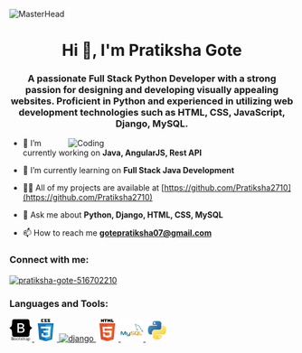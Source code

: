 ![MasterHead](https://arkalivebackup.s3.us-east-2.amazonaws.com/uploads/2021/01/header_banner-2.jpg)
<h1 align="center">Hi 👋, I'm Pratiksha Gote</h1>
<h3 align="center">A passionate Full Stack Python Developer with a strong passion for designing and developing visually appealing websites. Proficient in Python and experienced in utilizing web development technologies such as HTML, CSS, JavaScript, Django, MySQL.</h3>
<img align="right" alt="Coding" width="400" src="https://user-images.githubusercontent.com/74038190/221352975-94759904-aa4c-4032-a8ab-b546efb9c478.gif">

- 🔭 I’m currently working on **Java, AngularJS, Rest API**

- 🌱 I’m currently learning on **Full Stack Java Development**

- 👨‍💻 All of my projects are available at [https://github.com/Pratiksha2710](https://github.com/Pratiksha2710)

- 💬 Ask me about **Python, Django, HTML, CSS, MySQL**

- 📫 How to reach me **gotepratiksha07@gmail.com**

<h3 align="left">Connect with me:</h3>
<p align="left">
<a href="https://linkedin.com/in/pratiksha-gote-516702210" target="blank"><img align="center" src="https://raw.githubusercontent.com/rahuldkjain/github-profile-readme-generator/master/src/images/icons/Social/linked-in-alt.svg" alt="pratiksha-gote-516702210" height="30" width="40" /></a>
</p>

<h3 align="left">Languages and Tools:</h3>
<p align="left"> <a href="https://getbootstrap.com" target="_blank" rel="noreferrer"> <img src="https://raw.githubusercontent.com/devicons/devicon/master/icons/bootstrap/bootstrap-plain-wordmark.svg" alt="bootstrap" width="40" height="40"/> </a> <a href="https://www.w3schools.com/css/" target="_blank" rel="noreferrer"> <img src="https://raw.githubusercontent.com/devicons/devicon/master/icons/css3/css3-original-wordmark.svg" alt="css3" width="40" height="40"/> </a> <a href="https://www.djangoproject.com/" target="_blank" rel="noreferrer"> <img src="https://cdn.worldvectorlogo.com/logos/django.svg" alt="django" width="40" height="40"/> </a> <a href="https://www.w3.org/html/" target="_blank" rel="noreferrer"> <img src="https://raw.githubusercontent.com/devicons/devicon/master/icons/html5/html5-original-wordmark.svg" alt="html5" width="40" height="40"/> </a> <a href="https://www.mysql.com/" target="_blank" rel="noreferrer"> <img src="https://raw.githubusercontent.com/devicons/devicon/master/icons/mysql/mysql-original-wordmark.svg" alt="mysql" width="40" height="40"/> </a> <a href="https://www.python.org" target="_blank" rel="noreferrer"> <img src="https://raw.githubusercontent.com/devicons/devicon/master/icons/python/python-original.svg" alt="python" width="40" height="40"/> </a> </p>

